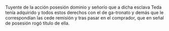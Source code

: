 Tuyente de la acción posesión dominio y señorío que a dicha esclava Teda tenía adquirido y todos estos derechos con el de ga-tronato y demás que le correspondían las cede remisión y tras pasar en el comprador, que en señal de posesión rogó título de ella.
